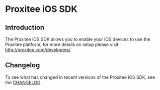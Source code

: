 # Proxitee iOS SDK

## Introduction

The Proxitee iOS SDK allows you to enable your iOS devices to use the Proxitee platform, for more details on setup please visit http://proxitee.com/developers/

## Changelog

To see what has changed in recent versions of the Proxitee iOS SDK, see the [CHANGELOG](https://github.com/Proxitee/iOS-SDK/blob/master/CHANGELOG.md).

